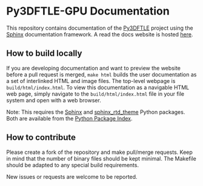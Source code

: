 # Py3DFTLE-GPU Documentation

This repository contains documentation of the [Py3DFTLE](https://github.com/hweifluids/Py3DFTLE-GPU) project
using the [Sphinx](http://www.sphinx-doc.org/) documentation framework. A read the docs website
is hosted [here](https://fluids.ac/Py3DFTLE-Doc/).

## How to build locally

If you are developing documentation and want to preview the website before a pull request is
merged,
`make html` builds the user documentation as a set of interlinked HTML 
and image files.  The top-level webpage is `build/html/index.html`. To view this documentation
as a navigable HTML web page, simply navigate to the `build/html/index.html` file in
your file system and open with a web browser.
  
Note: This requires the [Sphinx](https://pypi.python.org/pypi/Sphinx) and
[sphinx_rtd_theme](https://pypi.python.org/pypi/sphinx_rtd_theme) Python packages.  Both are
available from the [Python Package Index](http://www.sphinx-doc.org://pypi.python.org/pypi).  

## How to contribute

Please create a fork of the repository and make pull/merge requests. Keep in 
mind that the number of binary files should be kept minimal. The Makefile should be 
adapted to any special build requirements.

New issues or requests are welcome to be reported.
